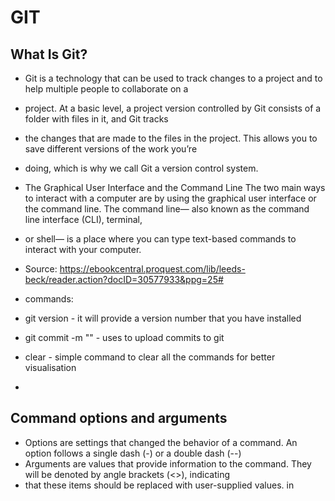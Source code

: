 # GIT

## What Is Git?

* Git is a technology that can be used to track changes to a project and to help multiple people to collaborate on a
* project. At a basic level, a project version controlled by Git consists of a folder with files in it, and Git tracks 
* the changes that are made to the files in the project. This allows you to save different versions of the work you’re 
* doing, which is why we call Git a version control system.


* The Graphical User Interface and the Command Line The two main ways to interact with a computer are by using the 
graphical user interface or the command line. The command line— also known as the command line interface (CLI), terminal,
* or shell— is a place where you can type text-based commands to interact with your computer.


* Source: https://ebookcentral.proquest.com/lib/leeds-beck/reader.action?docID=30577933&ppg=25#

* commands:
* git version - it will provide a version number that you have installed
* git commit -m "<message>" - uses to upload commits to git
* clear - simple command to clear all the commands for better visualisation
* 

## Command options and arguments

* Options are settings that changed the behavior of a command. An option follows a single dash (-) or a double dash (--)
* Arguments are values that provide information to the command. They will be denoted by angle brackets (<>), indicating 
* that these items should be replaced with user-supplied values. in